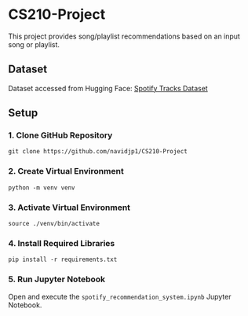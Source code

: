 # CS210-Project

This project provides song/playlist recommendations based on an input song or playlist.

## Dataset

Dataset accessed from Hugging Face: [Spotify Tracks Dataset](https://huggingface.co/datasets/maharshipandya/spotify-tracks-dataset)

## Setup

### 1. Clone GitHub Repository

```
git clone https://github.com/navidjp1/CS210-Project
```


### 2. Create Virtual Environment

```
python -m venv venv
```

### 3. Activate Virtual Environment

```
source ./venv/bin/activate
```

### 4. Install Required Libraries

```
pip install -r requirements.txt
```

### 5. Run Jupyter Notebook

Open and execute the `spotify_recommendation_system.ipynb` Jupyter Notebook.

